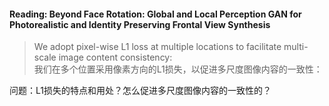 #### Reading: Beyond Face Rotation: Global and Local Perception GAN for Photorealistic and Identity Preserving Frontal View Synthesis
> We adopt pixel-wise L1 loss at multiple locations to facilitate multi-scale image content consistency:  
> 我们在多个位置采用像素方向的L1损失，以促进多尺度图像内容的一致性：  

问题：L1损失的特点和用处？怎么促进多尺度图像内容的一致性的？
